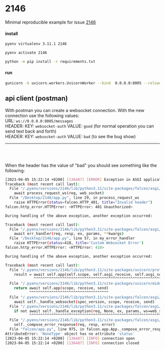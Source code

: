 # 2146

Minimal reproducible example for issue [2146](https://github.com/falconry/falcon/issues/2146)



#### install

```bash
pyenv virtualenv 3.11.1 2146
```

```bash
pyenv activate 2146
```

```bash
python -m pip install -r requirements.txt
```

#### run 

```bash
gunicorn -k uvicorn.workers.UvicornWorker --bind  0.0.0.0:8005 --reload 'app:get_asgi_app()' -w 1 --log-level='trace'
```


## api client (postman)
With postman you can create a websocket connection. With the new connection use the following values: <br/>
URL: ```ws://0.0.0.0:8005/messages``` <br/>
HEADER: KEY: ```websocket-auth``` VALUE: ```good``` (for normal operation you can send text back and forth) <br/>
HEADER: KEY: ```websocket-auth``` VALUE: ```bad``` (to see the bug show) <br/>



<hr/>
<br/>
<br/>

When the header has the value of "bad" you should see something like the following: <br/>
```bash
[2023-04-05 15:22:14 +0200] [136487] [ERROR] Exception in ASGI application
Traceback (most recent call last):
  File "/.pyenv/versions/2146/lib/python3.11/site-packages/falcon/asgi/app.py", line 1000, in _handle_websocket
    await process_request_ws(req, web_socket)
  File "/Desktop/2146/app.py", line 29, in process_request_ws
    raise HTTPError(status=falcon.HTTP_401, title="Invalid header")
falcon.http_error.HTTPError: <HTTPError: 401 Unauthorized>

During handling of the above exception, another exception occurred:

Traceback (most recent call last):
  File "/.pyenv/versions/2146/lib/python3.11/site-packages/falcon/asgi/app.py", line 1095, in _handle_exception
    await err_handler(req, resp, ex, params, **kwargs)
  File "/Desktop/2146/app.py", line 57, in my_error_handler
    raise HTTPError(status=418, title='Custom Websocket Error')
falcon.http_error.HTTPError: <HTTPError: 418>

During handling of the above exception, another exception occurred:

Traceback (most recent call last):
  File "/.pyenv/versions/2146/lib/python3.11/site-packages/uvicorn/protocols/websockets/websockets_impl.py", line 238, in run_asgi
    result = await self.app(self.scope, self.asgi_receive, self.asgi_send)
             ^^^^^^^^^^^^^^^^^^^^^^^^^^^^^^^^^^^^^^^^^^^^^^^^^^^^^^^^^^^^^
  File "/.pyenv/versions/2146/lib/python3.11/site-packages/uvicorn/middleware/proxy_headers.py", line 78, in __call__
    return await self.app(scope, receive, send)
           ^^^^^^^^^^^^^^^^^^^^^^^^^^^^^^^^^^^^
  File "/.pyenv/versions/2146/lib/python3.11/site-packages/falcon/asgi/app.py", line 312, in __call__
    await self._handle_websocket(spec_version, scope, receive, send)
  File "/.pyenv/versions/2146/lib/python3.11/site-packages/falcon/asgi/app.py", line 1018, in _handle_websocket
    if not await self._handle_exception(req, None, ex, params, ws=web_socket):
           ^^^^^^^^^^^^^^^^^^^^^^^^^^^^^^^^^^^^^^^^^^^^^^^^^^^^^^^^^^^^^^^^^^
  File "/.pyenv/versions/2146/lib/python3.11/site-packages/falcon/asgi/app.py", line 1100, in _handle_exception
    self._compose_error_response(req, resp, error)
  File "falcon/app.py", line 975, in falcon.app.App._compose_error_response
AttributeError: 'NoneType' object has no attribute 'status'
[2023-04-05 15:22:14 +0200] [136487] [INFO] connection open
[2023-04-05 15:22:14 +0200] [136487] [INFO] connection closed
```
